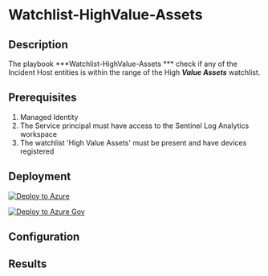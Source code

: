 # Watchlist-HighValue-Assets

## Description

The playbook ***Watchlist-HighValue-Assets *** check if any of the Incident Host entities is within the range of the High ***Value Assets*** watchlist. 



## Prerequisites

1. Managed Identity
2. The Service principal must have access to the Sentinel Log Analytics workspace
3. The watchlist 'High Value Assets' must be present and have devices registered


## Deployment


[![Deploy to Azure](https://aka.ms/deploytoazurebutton)](https://portal.azure.com/#create/Microsoft.Template/uri/https%3A%2F%2Fraw.githubusercontent.com%2Falexverboon%2FSentinel-Content-Dev%2Fmain%2FPlaybooks%2FWatchlist-HighValueAsset%2Fazuredeploy.json)

[![Deploy to Azure Gov](https://aka.ms/deploytoazuregovbutton)](https://portal.azure.us/#create/Microsoft.Template/uri/https%3A%2F%2Fraw.githubusercontent.com%2Falexverboon%2FSentinel-Content-Dev%2Fmain%2FPlaybooks%2FWWatchlist-HighValueAsset%2Fazuredeploy.json)


## Configuration


## Results



